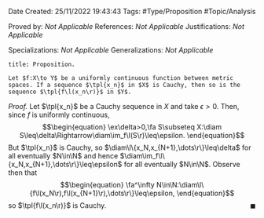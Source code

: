 <div class="topSpace"></div>

Date Created: 25/11/2022 19:43:43
Tags: #Type/Proposition #Topic/Analysis

Proved by: <i>Not Applicable</i>
References: <i>Not Applicable</i>
Justifications: <i>Not Applicable</i>

Specializations: <i>Not Applicable</i>
Generalizations: <i>Not Applicable</i>

``` ad-Proposition
title: Proposition.

Let $f:X\to Y$ be a uniformly continuous function between metric spaces. If a sequence $\tpl{x_n}$ in $X$ is Cauchy, then so is the sequence $\tpl{f\l(x_n\r)}$ in $Y$.

```

<i>Proof.</i> Let $\tpl{x_n}$ be a Cauchy sequence in $X$ and take $\epsilon>0$. Then, since $f$ is uniformly continuous,
$$\begin{equation}
    \ex\delta>0,\fa S\subseteq X:\diam S\leq\delta\Rightarrow\diam\im_f\l(S\r)\leq\epsilon.
\end{equation}$$
But $\tpl{x_n}$ is Cauchy, so $\diam\l\{x_N,x_{N+1},\dots\r\}\leq\delta$ for all eventually $N\in\N$ and hence $\diam\im_f\l\{x_N,x_{N+1},\dots\r\}\leq\epsilon$ for all eventually $N\in\N$. Observe then that
$$\begin{equation}
    \fa^\infty N\in\N:\diam\l\{f\l(x_N\r),f\l(x_{N+1}\r),\dots\r\}\leq\epsilon,
\end{equation}$$
so $\tpl{f\l(x_n\r)}$ is Cauchy.<span style="float:right;">$\blacksquare$</span>
